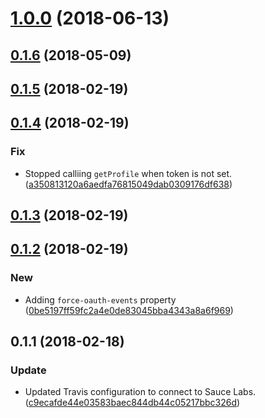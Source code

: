 <a name="1.0.0"></a>
# [1.0.0](https://github.com/advanced-rest-client/anypoint-signin/compare/0.1.4...1.0.0) (2018-06-13)




<a name="0.1.6"></a>
## [0.1.6](https://github.com/advanced-rest-client/anypoint-signin/compare/0.1.4...0.1.6) (2018-05-09)




<a name="0.1.5"></a>
## [0.1.5](https://github.com/advanced-rest-client/anypoint-signin/compare/0.1.4...0.1.5) (2018-02-19)




<a name="0.1.4"></a>
## [0.1.4](https://github.com/advanced-rest-client/anypoint-signin/compare/0.1.3...0.1.4) (2018-02-19)


### Fix

* Stopped calliing `getProfile` when token is not set. ([a350813120a6aedfa76815049dab0309176df638](https://github.com/advanced-rest-client/anypoint-signin/commit/a350813120a6aedfa76815049dab0309176df638))



<a name="0.1.3"></a>
## [0.1.3](https://github.com/advanced-rest-client/anypoint-signin/compare/0.1.2...0.1.3) (2018-02-19)




<a name="0.1.2"></a>
## [0.1.2](https://github.com/advanced-rest-client/anypoint-signin/compare/0.1.1...0.1.2) (2018-02-19)


### New

* Adding `force-oauth-events` property ([0be5197ff59fc2a4e0de83045bba4343a8a6f969](https://github.com/advanced-rest-client/anypoint-signin/commit/0be5197ff59fc2a4e0de83045bba4343a8a6f969))



<a name="0.1.1"></a>
## 0.1.1 (2018-02-18)


### Update

* Updated Travis configuration to connect to Sauce Labs. ([c9ecafde44e03583baec844db44c05217bbc326d](https://github.com/advanced-rest-client/anypoint-signin/commit/c9ecafde44e03583baec844db44c05217bbc326d))



